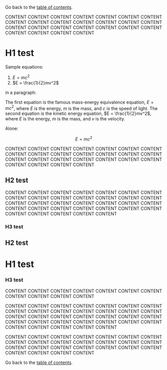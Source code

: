 Go back to the [table of contents](index.html).

CONTENT CONTENT CONTENT CONTENT CONTENT CONTENT CONTENT CONTENT CONTENT CONTENT CONTENT CONTENT CONTENT CONTENT CONTENT CONTENT CONTENT CONTENT CONTENT CONTENT CONTENT CONTENT CONTENT CONTENT CONTENT

# H1 test

Sample equations:

1. $E = mc^2$
2. $E = \frac{1}{2}mv^2$

in a paragraph:

The first equation is the famous mass-energy equivalence equation, $E = mc^2$, where $E$ is the energy, $m$ is the mass, and $c$ is the speed of light. The second equation is the kinetic energy equation, $E = \frac{1}{2}mv^2$, where $E$ is the energy, $m$ is the mass, and $v$ is the velocity.

Alone:

$$ E = mc^2 $$

CONTENT CONTENT CONTENT CONTENT CONTENT CONTENT CONTENT CONTENT CONTENT CONTENT CONTENT CONTENT CONTENT CONTENT CONTENT CONTENT CONTENT CONTENT CONTENT CONTENT CONTENT CONTENT CONTENT CONTENT CONTENT

## H2 test

CONTENT CONTENT CONTENT CONTENT CONTENT CONTENT CONTENT CONTENT CONTENT CONTENT CONTENT CONTENT CONTENT CONTENT CONTENT CONTENT CONTENT CONTENT CONTENT CONTENT CONTENT CONTENT CONTENT CONTENT CONTENT CONTENT CONTENT CONTENT CONTENT CONTENT CONTENT CONTENT CONTENT


### H3 test

## H2 test

# H1 test

### H3 test

CONTENT CONTENT CONTENT CONTENT CONTENT CONTENT CONTENT CONTENT CONTENT CONTENT CONTENT

CONTENT CONTENT CONTENT CONTENT CONTENT CONTENT CONTENT CONTENT CONTENT CONTENT CONTENT CONTENT CONTENT CONTENT CONTENT CONTENT CONTENT CONTENT CONTENT CONTENT CONTENT CONTENT CONTENT CONTENT CONTENT CONTENT CONTENT CONTENT CONTENT CONTENT CONTENT CONTENT CONTENT

CONTENT CONTENT CONTENT CONTENT CONTENT CONTENT CONTENT CONTENT CONTENT CONTENT CONTENT CONTENT CONTENT CONTENT CONTENT CONTENT CONTENT CONTENT CONTENT CONTENT CONTENT CONTENT CONTENT CONTENT CONTENT

Go back to the [table of contents](index.html).
